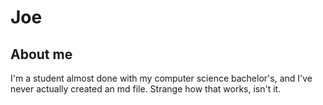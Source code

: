 # Joe 

## About me

I'm a student almost done with my computer science bachelor's, and I've never actually created an md file. Strange how that works, isn't it.